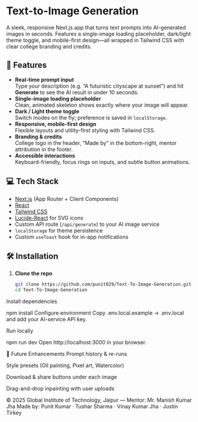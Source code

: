 # Text-to-Image Generation

A sleek, responsive Next.js app that turns text prompts into AI-generated images in seconds. Features a single-image loading placeholder, dark/light theme toggle, and mobile-first design—all wrapped in Tailwind CSS with clear college branding and credits.

## 🚀 Features

- **Real-time prompt input**  
  Type your description (e.g. “A futuristic cityscape at sunset”) and hit **Generate** to see the AI result in under 10 seconds.
- **Single-image loading placeholder**  
  Clean, animated skeleton shows exactly where your image will appear.
- **Dark / Light theme toggle**  
  Switch modes on the fly; preference is saved in `localStorage`.
- **Responsive, mobile-first design**  
  Flexible layouts and utility-first styling with Tailwind CSS.
- **Branding & credits**  
  College logo in the header, “Made by” in the bottom-right, mentor attribution in the footer.
- **Accessible interactions**  
  Keyboard-friendly, focus rings on inputs, and subtle button animations.

## 💻 Tech Stack

- [Next.js](https://nextjs.org/) (App Router + Client Components)  
- [React](https://reactjs.org/)  
- [Tailwind CSS](https://tailwindcss.com/)  
- [Lucide-React](https://lucide.dev/) for SVG icons  
- Custom API route (`/api/generate`) to your AI image service  
- `localStorage` for theme persistence  
- Custom `useToast` hook for in-app notifications

## 🛠️ Installation

1. **Clone the repo**  
   ```bash
   git clone https://github.com/punit029/Text-To-Image-Generation.git
   cd Text-To-Image-Generation
Install dependencies

npm install
Configure environment
Copy .env.local.example → .env.local and add your AI-service API key.

Run locally

npm run dev
Open
http://localhost:3000 in your browser.

🔮 Future Enhancements
Prompt history & re-runs

Style presets (Oil painting, Pixel art, Watercolor)

Download & share buttons under each image

Drag-and-drop inpainting with user uploads

© 2025 Global Institute of Technology, Jaipur — Mentor: Mr. Manish Kumar Jha
Made by: Punit Kumar · Tushar Sharma · Vinay Kumar Jha · Justin Tirkey

